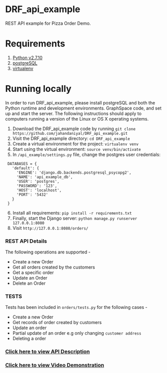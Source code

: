 # DRF_api_example
REST API example for Pizza Order Demo.

Requirements
===================================
1. [Python v2.7.10](https://www.python.org/downloads/)
2. [postgreSQL](https://www.postgresql.org/download/)
3. [virtualenv](https://virtualenv.pypa.io/en/stable/installation/)

Running locally
===================================

In order to run DRF_api_example, please install postgreSQL and both the Python runtime and development environments. GraphSpace code, and set up and start the server.  The following instructions should apply to computers running a version of the Linux or OS X operating systems.

1. Download the DRF_api_example code by running `git clone https://github.com/jahandaniyal/DRF_api_example.git`
2. Visit the DRF_api_example directory: `cd DRF_api_example`
3. Create a virtual environment for the project: `virtualenv venv`
4. Start using the virtual environment: `source venv/bin/activate`
5. In `/api_example/settings.py` file, change the postgres user credentials:
 ```
  DATABASES = {
    'default': {
      'ENGINE': 'django.db.backends.postgresql_psycopg2',
      'NAME': 'api_example_db',
      'USER': 'postgres',
      'PASSWORD': '123',
      'HOST': 'localhost',
      'PORT': '5432'
    }
  }
```
6. Install all requirements: `pip install -r requirements.txt`
7. Finally, start the Django server: `python manage.py runserver 127.0.0.1:8080`
8. Visit `http://127.0.0.1:8080/orders/`

### REST API Details
The following operations are supported -
- Create a new Order
- Get all orders created by the customers
- Get a specific order
- Update an Order
- Delete an Order

### TESTS
Tests has been included in `orders/tests.py` for the following cases - 
- Create a new Order
- Get records of order created by customers
- Update an order
- Partial update of an order e.g only changing `customer address`
- Deleting a order 

### [Click here to view API Description](https://3x5c8j0mdqavudhhb7owqg-on.drv.tw/api_order.html)

### [Click here to view Video Demonstration](https://www.useloom.com/share/adc43054bcf54f2c80d30fae32b1722a)
